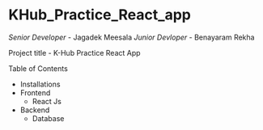 # KHub_Practice_React_app
*Senior Developer* - Jagadek Meesala
*Junior Devloper* - Benayaram Rekha

Project title - K-Hub Practice React App

Table of Contents
- Installations
- Frontend
   - React Js
- Backend
   - Database


